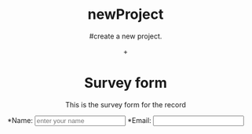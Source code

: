 # newProject
#create a new project.
<!DOCTYPE html>
<html>
+<style>
  #title{
    color:green;
  }
  body{
    text-align: center;
  }
</style>
  <body>
    <div>
    <h1>Survey form</h1>
    </div>
    <div>
      <p>This is the survey form for the record</p>
      <form>
        <div>
          <label>*Name: <input type="text" placeholder="enter your name"></label>
          <label>*Email: <input type="mail" plaveholder="enter your mail"></label>
        </div>
      </form>
    </div>
  </body>
<html>

